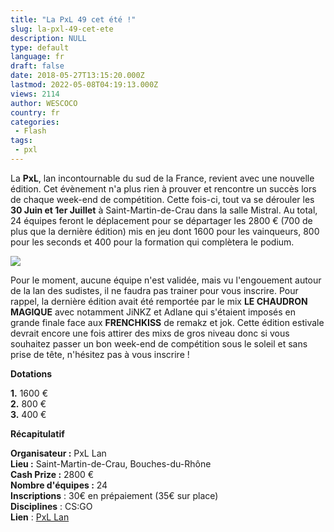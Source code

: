 ```yaml
---
title: "La PxL 49 cet été !"
slug: la-pxl-49-cet-ete
description: NULL
type: default
language: fr
draft: false
date: 2018-05-27T13:15:20.000Z
lastmod: 2022-05-08T04:19:13.000Z
views: 2114
author: WESCOCO
country: fr
categories:
 - Flash
tags:
 - pxl
---
```

La **PxL**, lan incontournable du sud de la France, revient avec une nouvelle édition. Cet évènement n'a plus rien à prouver et rencontre un succès lors de chaque week-end de compétition. Cette fois-ci, tout va se dérouler les **30 Juin et 1er Juillet** à Saint-Martin-de-Crau dans la salle Mistral. Au total, 24 équipes feront le déplacement pour se départager les 2800 € (700 de plus que la dernière édition) mis en jeu dont 1600 pour les vainqueurs, 800 pour les seconds et 400 pour la formation qui complètera le podium.

![](https://flickshot-ue.s3.eu-west-2.amazonaws.com/flickshot/article/5b0aa52e97d8e/images/B9Z2kw0tKgjAeW4shYEWx3C4L3O7X7o10SL3Ul6B.jpeg)

Pour le moment, aucune équipe n'est validée, mais vu l'engouement autour de la lan des sudistes, il ne faudra pas trainer pour vous inscrire. Pour rappel, la dernière édition avait été remportée par le mix **LE CHAUDRON MAGIQUE** avec notamment JiNKZ et Adlane qui s'étaient imposés en grande finale face aux **FRENCHKISS** de remakz et jok. Cette édition estivale devrait encore une fois attirer des mixs de gros niveau donc si vous souhaitez passer un bon week-end de compétition sous le soleil et sans prise de tête, n'hésitez pas à vous inscrire !

**Dotations**

**1.** 1600 €  
**2.** 800 €  
**3.** 400 €

**Récapitulatif**

**Organisateur :** PxL Lan  
**Lieu :** Saint-Martin-de-Crau, Bouches-du-Rhône  
**Cash Prize :** 2800 €  
**Nombre d'équipes :** 24  
**Inscriptions** : 30€ en prépaiement (35€ sur place)  
**Disciplines** : CS:GO  
**Lien** : [PxL Lan](http://www.pxl-lan.com/les-equipes-participants-a-la-PxL-Lan-49.html)

